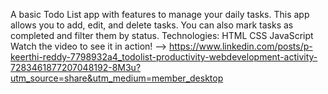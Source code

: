 A basic Todo List app with features to manage your daily tasks.
This app allows you to add, edit, and delete tasks. You can also mark tasks as completed and filter them by status.
Technologies:
  HTML
  CSS
  JavaScript
Watch the video to see it in action! --> https://www.linkedin.com/posts/p-keerthi-reddy-7798932a4_todolist-productivity-webdevelopment-activity-7283461877207048192-8M3u?utm_source=share&utm_medium=member_desktop
